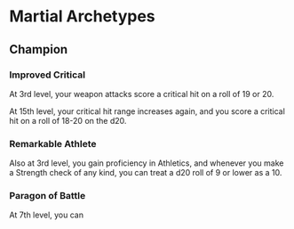 # Martial Archetypes

## Champion

### Improved Critical
At 3rd level, your weapon attacks score a critical hit on a roll of 19 or 20.

At 15th level, your critical hit range increases again, and you score a critical hit on a roll of 18-20 on the d20.

### Remarkable Athlete
Also at 3rd level, you gain proficiency in Athletics, and whenever you make a Strength check of any kind, you can treat a d20 roll of 9 or lower as a 10.

### Paragon of Battle
At 7th level, you can 

